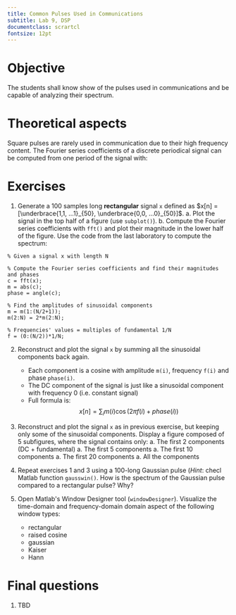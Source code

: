 ```yaml
---
title: Common Pulses Used in Communications
subtitle: Lab 9, DSP
documentclass: scrartcl
fontsize: 12pt
---
```


# Objective

The students shall know show of the pulses used in communications
and be capable of analyzing their spectrum.

# Theoretical aspects

Square pulses are rarely used in communication due to their high frequency content.
The Fourier series coefficients of a discrete periodical
signal can be computed from one period of the signal with:

# Exercises

1. Generate a 100 samples long **rectangular** signal `x` defined as 
$x[n] = [\underbrace{1,1, ...1}_{50}, \underbrace{0,0, ...0}_{50}]$.
    a. Plot the signal in the top half of a figure (use `subplot()`).
    b. Compute the Fourier series coefficients with `fft()` and 
    plot their magnitude in the lower half of the figure. Use the code from the last laboratory to compute the spectrum:

```
% Given a signal x with length N

% Compute the Fourier series coefficients and find their magnitudes and phases
c = fft(x);
m = abs(c);
phase = angle(c);

% Find the amplitudes of sinusoidal components
m = m(1:(N/2+1)); 
m(2:N) = 2*m(2:N);

% Frequencies' values = multiples of fundamental 1/N
f = (0:(N/2))*1/N;
```
2. Reconstruct and plot the signal `x` by summing all the sinusoidal components back again.
    * Each component is a cosine with amplitude `m(i)`, frequency `f(i)` and phase `phase(i)`.
    * The DC component of the signal is just like a sinusoidal component with frequency 0 (i.e. constant signal)
    * Full formula is:
$$x[n] = \sum_i m(i) \cos(2 \pi f(i) + phase(i))$$
    
3. Reconstruct and plot the signal `x` as in previous exercise, but keeping only some of the sinusoidal components.
Display a figure composed of 5 subfigures, where the signal contains only:
    a. The first 2 components (DC + fundamental)
    a. The first 5 components
    a. The first 10 components
    a. The first 20 components
    a. All the components

4. Repeat exercises 1 and 3 using a 100-long Gaussian pulse (*Hint*: checl Matlab function `gausswin()`.
How is the spectrum of the Gaussian pulse compared to a rectangular pulse? Why?

5. Open Matlab's Window Designer tool (`windowDesigner`). Visualize the time-domain and frequency-domain
domain aspect of the following window types:
    * rectangular
    * raised cosine
    * gaussian
    * Kaiser
    * Hann
    

# Final questions


1. TBD
